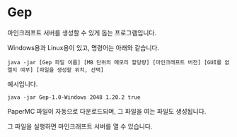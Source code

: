 # Gep

마인크래프트 서버를 생성할 수 있게 돕는 프로그램입니다.

Windows용과 Linux용이 있고, 명령어는 아래와 같습니다.

```
java -jar [Gep 파일 이름] [MB 단위의 메모리 할당량] [마인크래프트 버전] [GUI를 없앨지 여부] [파일을 생성할 위치, 선택]
```

예시입니다.

```
java -jar Gep-1.0-Windows 2048 1.20.2 true
```

PaperMC 파일이 자동으로 다운로드되며, 그 파일을 여는 파일도 생성됩니다.

그 파일을 실행하면 마인크래프트 서버를 열 수 있습니다.
